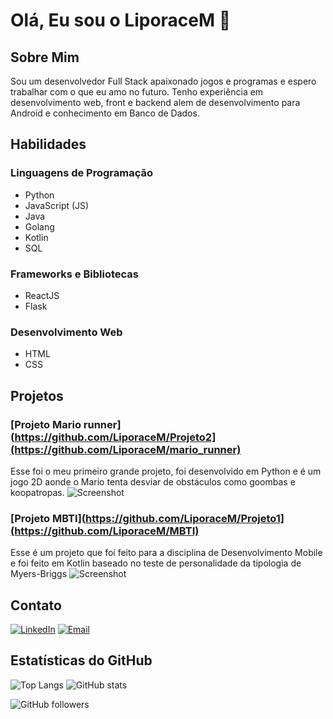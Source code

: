 # Olá, Eu sou o LiporaceM 👋

## Sobre Mim
Sou um desenvolvedor Full Stack apaixonado jogos e programas e espero trabalhar com o que eu amo no futuro. Tenho experiência em desenvolvimento web, front e backend alem de desenvolvimento para Android e conhecimento em Banco de Dados.

## Habilidades
### Linguagens de Programação
- Python
- JavaScript (JS)
- Java
- Golang
- Kotlin
- SQL

### Frameworks e Bibliotecas
- ReactJS
- Flask

### Desenvolvimento Web
- HTML
- CSS

## Projetos


### [Projeto Mario runner](https://github.com/LiporaceM/Projeto2](https://github.com/LiporaceM/mario_runner)
Esse foi o meu primeiro grande projeto, foi desenvolvido em Python e é um jogo 2D aonde o Mario tenta desviar de obstáculos como goombas e koopatropas. 
![Screenshot](https://link-para-seu-gif-do-projeto2.gif)

### [Projeto MBTI](https://github.com/LiporaceM/Projeto1](https://github.com/LiporaceM/MBTI)
Esse é um projeto que foi feito para a disciplina de Desenvolvimento Mobile e foi feito em Kotlin baseado no teste de personalidade da tipologia de Myers-Briggs
![Screenshot](https://link-para-sua-imagem-do-projeto1.png)

## Contato
[![LinkedIn](https://img.shields.io/badge/-LinkedIn-blue?style=flat-square&logo=linkedin&logoColor=white)](https://www.linkedin.com/in/matheusliporace/)
[![Email](https://img.shields.io/badge/-Email-c14438?style=flat-square&logo=gmail&logoColor=white)](mailto:matheusliporace@gmail.com)

## Estatísticas do GitHub
![Top Langs](https://github-readme-stats.vercel.app/api/top-langs/?username=LiporaceM&layout=compact&theme=dark)
![GitHub stats](https://github-readme-stats.vercel.app/api?username=LiporaceM&show_icons=true&theme=dark)

![GitHub followers](https://img.shields.io/github/followers/LiporaceM?style=social)
